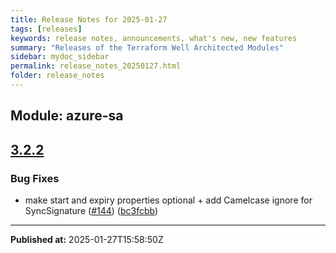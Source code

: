 ```yaml
---
title: Release Notes for 2025-01-27
tags: [releases]
keywords: release notes, announcements, what's new, new features
summary: "Releases of the Terraform Well Architected Modules"
sidebar: mydoc_sidebar
permalink: release_notes_20250127.html
folder: release_notes
---
```


## Module: azure-sa
## [3.2.2](https://github.com/CloudNationHQ/terraform-azure-sa/releases/tag/v3.2.2)


### Bug Fixes

* make start and expiry properties optional + add Camelcase ignore for SyncSignature ([#144](https://github.com/CloudNationHQ/terraform-azure-sa/issues/144)) ([bc3fcbb](https://github.com/CloudNationHQ/terraform-azure-sa/commit/bc3fcbb8831d14b549c94cbe8482728c12d6b6c6))

---

**Published at:** 2025-01-27T15:58:50Z

